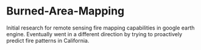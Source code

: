 # Burned-Area-Mapping

Initial research for remote sensing fire mapping capabilities in google earth engine.  Eventually went in a different direction by trying to proactively predict fire patterns in California.